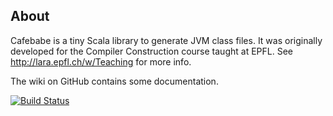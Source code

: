 About
-----

Cafebabe is a tiny Scala library to generate JVM class files. It was originally
developed for the Compiler Construction course taught at EPFL. See
http://lara.epfl.ch/w/Teaching for more info.

The wiki on GitHub contains some documentation.

[![Build Status](https://travis-ci.org/fludo/cafebabe.png)](https://travis-ci.org/fludo/cafebabe)

